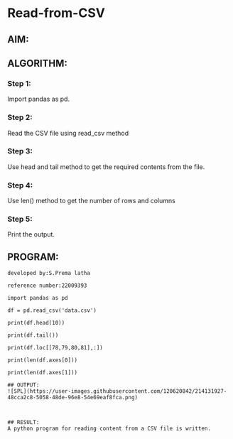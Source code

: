 # Read-from-CSV

## AIM:

## ALGORITHM:
### Step 1:

Import pandas as pd.

### Step 2:

Read the CSV file using read_csv method

### Step 3:

Use head and tail method to get the required contents from the file.

### Step 4:

Use len() method to get the number of rows and columns

### Step 5:

Print the output.

## PROGRAM:
```
developed by:S.Prema latha

reference number:22009393

import pandas as pd

df = pd.read_csv('data.csv')

print(df.head(10))

print(df.tail())

print(df.loc[[78,79,80,81],:])

print(len(df.axes[0]))

print(len(df.axes[1]))

## OUTPUT:
![SPL](https://user-images.githubusercontent.com/120620842/214131927-48cca2c8-5058-48de-96e8-54e69eaf8fca.png)



## RESULT:
A python program for reading content from a CSV file is written.
